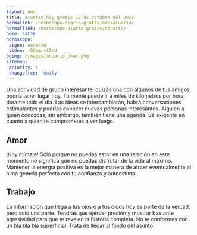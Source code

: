 ```yaml
---
layout: amp
title: acuario hoy gratis 12 de octubre del 2025 
permalink: /horoscopo-diario-gratis/amp/acuario/
normallink: /horoscopo-diario-gratis/acuario/
home: FALSE
horoscopo:
 signo: acuario
 video: -DQpmrrAIeU
ogimg: /images/acuario_char.png
sitemap:
 priority: 1
 changefreq: 'daily'
---
```



Una actividad de grupo interesante, quizás una con algunos de tus amigos, podría tener lugar hoy. Tu mente puede ir a miles de kilómetros por hora durante todo el día. Las ideas se intercambiarán, habrá conversaciones estimulantes y podrías conocer nuevas personas interesantes. Alguien a quien conozcas, sin embargo, también tiene una agenda. Sé exigente en cuanto a quien te comprometes a ver luego.

## Amor

¡Hoy mímate! Sólo porque no puedas estar en una relación en este momento no significa que no puedas disfrutar de la vida al máximo. Mantener la energía positiva es la mejor manera de atraer eventualmente al alma gemela perfecta con tu confianza y autoestima.

## Trabajo

La información que llega a tus ojos o a tus oídos hoy es parte de la verdad, pero solo una parte. Tendrás que ejercer presión y mostrar bastante agresividad para que te revelen la historia completa. No te conformes con un bla bla bla superficial. Trata de llegar al fondo del asunto.